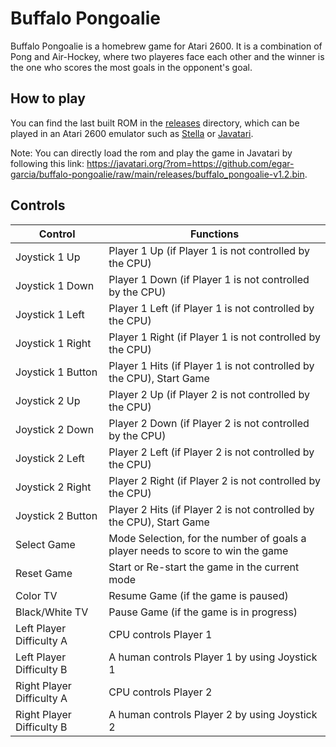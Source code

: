 # Buffalo Pongoalie

Buffalo Pongoalie is a homebrew game for Atari 2600.
It is a combination of Pong and Air-Hockey, where two playeres face each other
and the winner is the one who scores the most goals in the opponent's goal.

## How to play

You can find the last built ROM in the [releases](releases) directory,
which can be played in an Atari 2600 emulator such as
[Stella](https://stella-emu.github.io/) or [Javatari](https://javatari.org/).

Note: You can directly load the rom and play the game in Javatari by following
this link: https://javatari.org/?rom=https://github.com/egar-garcia/buffalo-pongoalie/raw/main/releases/buffalo_pongoalie-v1.2.bin.

## Controls

| Control | Functions |
| ------- | --------- |
| Joystick 1 Up | Player 1 Up (if Player 1 is not controlled by the CPU) |
| Joystick 1 Down | Player 1 Down (if Player 1 is not controlled by the CPU) |
| Joystick 1 Left | Player 1 Left (if Player 1 is not controlled by the CPU) |
| Joystick 1 Right | Player 1 Right (if Player 1 is not controlled by the CPU) |
| Joystick 1 Button | Player 1 Hits (if Player 1 is not controlled by the CPU), Start Game |
| Joystick 2 Up | Player 2 Up (if Player 2 is not controlled by the CPU) |
| Joystick 2 Down | Player 2 Down (if Player 2 is not controlled by the CPU) |
| Joystick 2 Left | Player 2 Left (if Player 2 is not controlled by the CPU) |
| Joystick 2 Right | Player 2 Right (if Player 2 is not controlled by the CPU) |
| Joystick 2 Button | Player 2 Hits (if Player 2 is not controlled by the CPU), Start Game |
| Select Game | Mode Selection, for the number of goals a player needs to score to win the game |
| Reset Game | Start or Re-start the game in the current mode |
| Color TV | Resume Game (if the game is paused) |
| Black/White TV | Pause Game  (if the game is in progress) |
| Left Player Difficulty A | CPU controls Player 1 |
| Left Player Difficulty B | A human controls Player 1 by using Joystick 1 |
| Right Player Difficulty A | CPU controls Player 2 |
| Right Player Difficulty B | A human controls Player 2 by using Joystick 2 |
